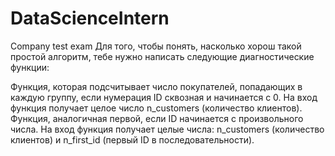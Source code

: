 # DataScienceIntern
Company test exam
Для того, чтобы понять, насколько хорош такой простой алгоритм, тебе нужно написать следующие диагностические функции:

Функция, которая подсчитывает число покупателей, попадающих в каждую группу, если нумерация ID сквозная и начинается с 0. На вход функция получает целое число n_customers (количество клиентов).
Функция, аналогичная первой, если ID начинается с произвольного числа. На вход функция получает целые числа: n_customers (количество клиентов) и n_first_id (первый ID в последовательности).
